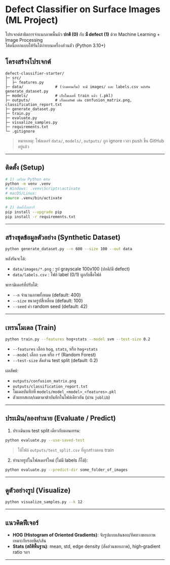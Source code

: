 # Defect Classifier on Surface Images (ML Project)

โปรเจกต์สาธิตการจำแนกภาพพื้นผิว **ปกติ (0)** กับ **มี defect (1)** ด้วย Machine Learning + Image Processing  
โค้ดนี้ออกแบบให้รันได้ง่ายบนเครื่องส่วนตัว (Python 3.10+)

## โครงสร้างโปรเจกต์
```
defect-classifier-starter/
├─ src/
│  ├─ features.py
├─ data/              # (ว่างตอนเริ่ม) จะมี images/ และ labels.csv หลังรัน generate_dataset.py
├─ models/            # เก็บโมเดลที่ train แล้ว (.pkl)
├─ outputs/           # เก็บผลลัพธ์ เช่น confusion_matrix.png, classification_report.txt
├─ generate_dataset.py
├─ train.py
├─ evaluate.py
├─ visualize_samples.py
├─ requirements.txt
└─ .gitignore
```
> หมายเหตุ: โฟลเดอร์ `data/`, `models/`, `outputs/` ถูก ignore เวลา push ขึ้น GitHub อยู่แล้ว

---

## ติดตั้ง (Setup)
```bash
# 1) เตรียม Python env
python -m venv .venv
# Windows: .venv\Scripts\activate
# macOS/Linux:
source .venv/bin/activate

# 2) ติดตั้งไลบรารี
pip install --upgrade pip
pip install -r requirements.txt
```

---

## สร้างชุดข้อมูลตัวอย่าง (Synthetic Dataset)
```bash
python generate_dataset.py --n 600 --size 100 --out data
```
หลังรันจะได้:
- `data/images/*.png`  : รูป grayscale 100x100 (ปกติ/มี defect)
- `data/labels.csv`    : ไฟล์ label (0/1) ผูกกับชื่อไฟล์

พารามิเตอร์ที่ปรับได้:
- `--n`   จำนวนภาพทั้งหมด (default: 400)
- `--size` ขนาดรูปสี่เหลี่ยม (default: 100)
- `--seed` ค่า random seed (default: 42)

---

## เทรนโมเดล (Train)
```bash
python train.py --features hog+stats --model svm --test-size 0.2
```
- `--features` เลือก `hog`, `stats`, หรือ `hog+stats`  
- `--model`    เลือก `svm` หรือ `rf` (Random Forest)
- `--test-size` สัดส่วน test split (default: 0.2)

ผลลัพธ์:
- `outputs/confusion_matrix.png`
- `outputs/classification_report.txt`
- โมเดลบันทึกที่ `models/model_<model>_<features>.pkl`
- ตัวแยกสเกล/เมตาดาต้าบันทึกในไฟล์เดียวกัน (ผ่าน `joblib`)

---

## ประเมิน/ลองทำนาย (Evaluate / Predict)
1) ประเมินบน test split เดียวกับตอนเทรน:
```bash
python evaluate.py --use-saved-test
```
> ใช้ไฟล์ `outputs/test_split.csv` ที่ถูกสร้างตอน train

2) ทำนายรูปในโฟลเดอร์ใหม่ (ไม่มี labels ก็ได้):
```bash
python evaluate.py --predict-dir some_folder_of_images
```

---

## ดูตัวอย่างรูป (Visualize)
```bash
python visualize_samples.py --k 12
```

---

## แนวคิดฟีเจอร์
- **HOG (Histogram of Oriented Gradients)**: จับรูปแบบเส้นขอบ/ทิศทางขอบภาพ เหมาะกับรอยขีด/เส้น
- **Stats (สถิติพื้นฐาน)**: mean, std, edge density (สัดส่วนขอบภาพ), high‑gradient ratio ฯลฯ



---

